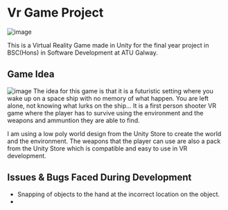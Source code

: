 # Vr Game Project
![image](https://github.com/user-attachments/assets/1c8c44d4-aca7-4760-943b-e8e435e9d057)

This is a Virtual Reality Game made in Unity for the final year project in BSC(Hons) in Software Development at ATU Galway.

## Game Idea
![image](https://github.com/user-attachments/assets/d6cebda1-f4e5-41f2-b530-11cc0ce215ae)
The idea for this game is that it is a futuristic setting where you wake up on a space ship with no memory of what happen. You are left alone, not knowing what lurks on the ship...
It is a first person shooter VR game where the player has to survive using the environment and the weapons and ammuntion they are able to find.

I am using a low poly world design from the Unity Store to create the world and the environment. 
The weapons that the player can use are also a pack from the Unity Store which is compatible and easy to use in VR development.

## Issues & Bugs Faced During Development
- Snapping of objects to the hand at the incorrect location on the object. 
- 

